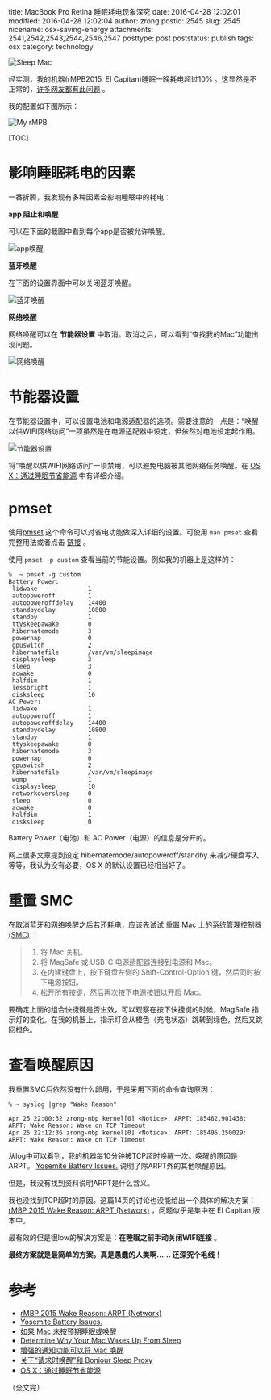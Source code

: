 title: MacBook Pro Retina 睡眠耗电现象深究
date: 2016-04-28 12:02:01
modified: 2016-04-28 12:02:04
author: zrong
postid: 2545
slug: 2545
nicename: osx-saving-energy
attachments: 2541,2542,2543,2544,2546,2547
posttype: post
poststatus: publish
tags: osx
category: technology

![Sleep Mac][53]

经实测，我的机器(rMPB2015, EI Capitan)睡眠一晚耗电超过10% 。这显然是不正常的，[许多网友都有此问题][12] 。

我的配置如下图所示：<!--more-->

![My rMPB][51]

[TOC]

# 影响睡眠耗电的因素

一番折腾，我发现有多种因素会影响睡眠中的耗电：

**app 阻止和唤醒**

可以在下面的截图中看到每个app是否被允许唤醒。

![app唤醒][55]

**蓝牙唤醒**

在下面的设置界面中可以关闭蓝牙唤醒。

![蓝牙唤醒][57]

**网络唤醒**

网络唤醒可以在 **节能器设置** 中取消。取消之后，可以看到“查找我的Mac”功能出现问题。

![网络唤醒][56]

# 节能器设置

在节能器设置中，可以设置电池和电源适配器的选项。需要注意的一点是：“唤醒以供WIFI网络访问”一项虽然是在电源适配器中设定，但依然对电池设定起作用。

![节能器设置][54]

将“唤醒以供WIFI网络访问”一项禁用，可以避免电脑被其他网络任务唤醒。在 [OS X：通过睡眠节省能源][7] 中有详细介绍。

# pmset

使用[pmset][15] 这个命令可以对省电功能做深入详细的设置。可使用 `man pmset` 查看完整用法或者点击 [链接][15] 。

使用 `pmset -p custom` 查看当前的节能设置。例如我的机器上是这样的：

``` shell
%  ~ pmset -g custom
Battery Power:
 lidwake              1
 autopoweroff         1
 autopoweroffdelay    14400
 standbydelay         10800
 standby              1
 ttyskeepawake        0
 hibernatemode        3
 powernap             0
 gpuswitch            2
 hibernatefile        /var/vm/sleepimage
 displaysleep         3
 sleep                3
 acwake               0
 halfdim              1
 lessbright           1
 disksleep            10
AC Power:
 lidwake              1
 autopoweroff         1
 autopoweroffdelay    14400
 standbydelay         10800
 standby              1
 ttyskeepawake        0
 hibernatemode        3
 powernap             0
 gpuswitch            2
 hibernatefile        /var/vm/sleepimage
 womp                 1
 displaysleep         10
 networkoversleep     0
 sleep                0
 acwake               0
 halfdim              1
 disksleep            0
```

Battery Power（电池）和 AC Power（电源）的信息是分开的。

网上很多文章提到设定 hibernatemode/autopoweroff/standby 来减少硬盘写入等等，我认为没有必要，OS X 的默认设置已经相当好了。

# 重置 SMC

在取消蓝牙和网络唤醒之后若还耗电，应该先试试 [重置 Mac 上的系统管理控制器 (SMC)][13] ：

> 1. 将 Mac 关机。
> 2. 将 MagSafe 或 USB-C 电源适配器连接到电源和 Mac。
> 3. 在内建键盘上，按下键盘左侧的 Shift-Control-Option 键，然后同时按下电源按钮。
> 4. 松开所有按键，然后再次按下电源按钮以开启 Mac。

要确定上面的组合快捷键是否生效，可以观察在按下快捷键的时候，MagSafe 指示灯的变化。在我的机器上，指示灯会从橙色（充电状态）跳转到绿色，然后又跳回橙色。

# 查看唤醒原因

我重置SMC后依然没有什么卵用，于是采用下面的命令查询原因：

``` shell
% ~ syslog |grep "Wake Reason"

Apr 25 22:00:32 zrong-mbp kernel[0] <Notice>: ARPT: 185462.901438: ARPT: Wake Reason: Wake on TCP Timeout
Apr 25 22:12:36 zrong-mbp kernel[0] <Notice>: ARPT: 185496.250029: ARPT: Wake Reason: Wake on TCP Timeout
```

从log中可以看到，我的机器每10分钟被TCP超时唤醒一次。唤醒的原因是ARPT。 [Yosemite Battery Issues.][2] 说明了除ARPT外的其他唤醒原因。

但是，我没有找到资料说明ARPT是什么含义。

我也没找到TCP超时的原因。这篇14页的讨论也没能给出一个具体的解决方案： [rMBP 2015 Wake Reason: ARPT (Network)][1] ，问题似乎是集中在 EI Capitan 版本中。

最有效的但是很low的解决方案是：**在睡眠之前手动关闭WIFI连接** 。

**最终方案就是最简单的方案。真是愚蠢的人类啊…… 还深究个毛线！**

# 参考

- [rMBP 2015 Wake Reason: ARPT (Network)][1]
- [Yosemite Battery Issues.][2]
- [如果 Mac 未按预期睡眠或唤醒][3]
- [Determine Why Your Mac Wakes Up From Sleep][4]
- [增强的通知功能可以将 Mac 唤醒][5]
- [关于“请求时唤醒”和 Bonjour Sleep Proxy][6]
- [OS X：通过睡眠节省能源][7]

（全文完）

[1]: https://discussions.apple.com/thread/7010693?start=30&tstart=0
[2]: http://vivekn.com/blog/2014/11/16/yosemite-battery-issues/ 
[3]: https://support.apple.com/zh-cn/HT204760
[4]: http://osxdaily.com/2010/07/17/why-mac-wakes-from-sleep/
[5]: https://support.apple.com/zh-cn/HT204353
[6]: https://support.apple.com/zh-cn/HT201960
[7]: https://support.apple.com/zh-cn/HT202824

[12]: http://www.macx.cn/thread-2176715-1-3.html
[13]: https://support.apple.com/zh-cn/HT201295
[15]: https://developer.apple.com/library/mac/documentation/Darwin/Reference/ManPages/man1/pmset.1.html

[51]: http://zengrong.net/wp-content/uploads/2016/04/myrmbp.png
[52]: http://zengrong.net/wp-content/uploads/2016/04/saving-energy.jpg
[53]: http://zengrong.net/wp-content/uploads/2016/04/sleep-mac-remote.jpg
[54]: http://zengrong.net/wp-content/uploads/2016/04/energy_saver_mav.png
[55]: http://zengrong.net/wp-content/uploads/2016/04/mbpactivation.jpg
[56]: http://zengrong.net/wp-content/uploads/2016/04/netaccount.jpg
[57]: http://zengrong.net/wp-content/uploads/2016/04/mbpbluetooth.jpg
